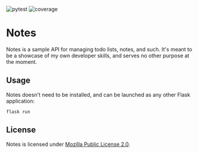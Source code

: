 ![pytest](https://github.com/wenaught/notes/actions/workflows/test.yml/badge.svg) ![coverage](https://github.com/wenaught/notes/actions/workflows/coverage.yml/badge.svg)

# Notes

Notes is a sample API for managing todo lists, notes, and such.
It's meant to be a showcase of my own developer skills, and serves
no other purpose at the moment.

## Usage

Notes doesn't need to be installed, and can be launched 
as any other Flask application:

```shell
flask run
```

## License

Notes is licensed under [Mozilla Public License 2.0](https://choosealicense.com/licenses/mpl-2.0/).